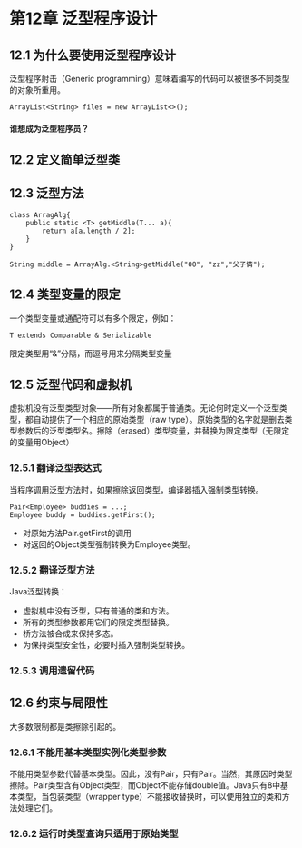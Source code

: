 # 第12章 泛型程序设计 #

## 12.1 为什么要使用泛型程序设计 ##
泛型程序射击（Generic programming）意味着编写的代码可以被很多不同类型的对象所重用。

	ArrayList<String> files = new ArrayList<>();

#### 谁想成为泛型程序员？ ####

## 12.2 定义简单泛型类 ##

## 12.3 泛型方法 ##

	class ArragAlg{
		public static <T> getMiddle(T... a){
			return a[a.length / 2];
		}
	}
	
	String middle = ArrayAlg.<String>getMiddle("00", "zz","父子情");

## 12.4 类型变量的限定 ##

一个类型变量或通配符可以有多个限定，例如：

	T extends Comparable & Serializable

限定类型用“&”分隔，而逗号用来分隔类型变量

## 12.5 泛型代码和虚拟机 ##

虚拟机没有泛型类型对象——所有对象都属于普通类。无论何时定义一个泛型类型，都自动提供了一个相应的原始类型（raw type）。原始类型的名字就是删去类型参数后的泛型类型名。擦除（erased）类型变量，并替换为限定类型（无限定的变量用Object）

### 12.5.1 翻译泛型表达式 ###
当程序调用泛型方法时，如果擦除返回类型，编译器插入强制类型转换。

	Pair<Employee> buddies = ...;
	Employee buddy = buddies.getFirst();

* 对原始方法Pair.getFirst的调用
* 对返回的Object类型强制转换为Employee类型。

### 12.5.2 翻译泛型方法 ###

Java泛型转换：
* 虚拟机中没有泛型，只有普通的类和方法。
* 所有的类型参数都用它们的限定类型替换。
* 桥方法被合成来保持多态。
* 为保持类型安全性，必要时插入强制类型转换。

### 12.5.3 调用遗留代码 ###

## 12.6 约束与局限性 ##
大多数限制都是类擦除引起的。

### 12.6.1 不能用基本类型实例化类型参数 ###
不能用类型参数代替基本类型。因此，没有Pair<double>，只有Pair<Double>。当然，其原因时类型擦除。Pair类型含有Object类型，而Object不能存储double值。Java只有8中基本类型，当包装类型（wrapper type）不能接收替换时，可以使用独立的类和方法处理它们。

### 12.6.2 运行时类型查询只适用于原始类型 ###

